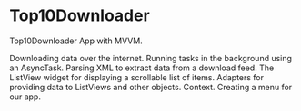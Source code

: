 # Top10Downloader
Top10Downloader App with MVVM.

Downloading data over the internet.
Running tasks in the background using an AsyncTask.
Parsing XML to extract data from a download feed.
The ListView widget for displaying a scrollable list of items.
Adapters for providing data to ListViews and other objects.
Context.
Creating a menu for our app.
